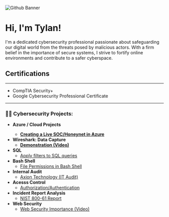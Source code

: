 ![Github Banner](https://github.com/tylanc123/tylanc123/assets/153654738/37d01719-310a-4690-97ed-b93f049e7aa4)


</head>
<body>

<h1>Hi, I'm Tylan!</h1>
 <p>I'm a dedicated cybersecurity professional passionate about safeguarding our digital world from the threats posed by malicious actors. With a firm belief in the importance of secure systems, I strive to fortify online environments and contribute to a safer cyberspace.</p>

<h2>Certifications</h2>
<hr> <!-- Horizontal line -->

<ul>
  <li>CompTIA Security+</li>
  <li>Google Cybersecurity Professional Certificate</li>
</ul>
<hr> <!-- Horizontal line -->


<h3>👨‍💻 Cybersecurity Projects:</h3>

- <b>Azure / Cloud Projects
  - [Creating a Live SOC/Honeynet in Azure](https://github.com/tylanc123/Cloud-SOC)
- <b>Wireshark: Data Capture</b>
  - [Demonstration (Video)](https://github.com/tylanc123/Wireshark)</b></i>
- <b>SQL</b>
  - [Apply filters to SQL queries](https://github.com/tylanc123/SQL)
- <b>Bash Shell</b>
  - [File Permissions in Bash Shell](https://github.com/tylanc123/Bash-Shell)
- <b>Internal Audit</b>
  - [Axion Technology (IT Audit)](https://github.com/tylanc123/Internal-Audit/tree/main)
- <b>Acesss Control</b>
  - [Authorization/Authentication](https://github.com/tylanc123/Access-Control)
- <b>Incident Report Analysis</b>
  - [NIST 800-61 Report](https://github.com/tylanc123/Incident-Report-Analysis)
- <b>Web Security</b>
  - [Web Security Importance (Video)](https://github.com/tylanc123/Web-Security)

